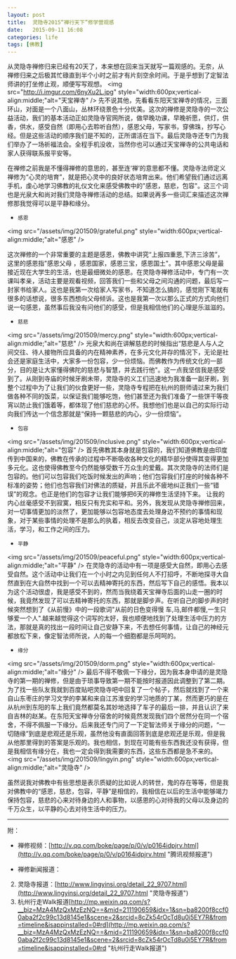 ```yaml
---
layout: post
title:  灵隐寺2015“禅行天下”修学营观感
date:   2015-09-11 16:08
categories: life
tags: [佛教]
---
```

从灵隐寺禅修归来已经有20天了，本来想在回来当天就写一篇观感的。无奈，从禅修归来之后极其忙碌直到半个小时之前才有片刻空余时间。于是乎想到了定智法师讲的打坐修止观，顺便写写观想。
<img src="http://i.imgur.com/6nyXu2L.jpg" style="width:600px;vertical-align:middle;"alt="天宝禅寺"  />
先不说其他，先看看东阳天宝禅寺的情况，三面环山，对面是一个八面山，丛林环绕景色十分优美。这次的禅修是灵隐寺的一次公益活动，我们的基本活动正如灵隐寺官网所说，做早晚功课，早晚祈愿，供灯，供香，供水，感受自然（即用心去聆听自然），感恩父母，写家书，穿佛珠，抄写心经。但是这些活动的顺序我们是不知的，正所谓活在当下。最后灵隐寺还专门为我们举办了一场祈福法会。全程手机没收，当然你也可以通过天宝禅寺的公共电话和家人获得联系报平安等。

在禅修之前我是不懂得禅修的意思的，甚至连‘禅’的意思都不懂。灵隐寺法师定义禅修为“心灵的培育”，就是把心灵中的良好状态培育出来。他们希望我们通过远离手机，虔心地学习佛教的礼仪文化来感受佛教中的"感恩，慈悲，包容"。这三个词也是光泉大和尚对我们灵隐寺禅修活动的总结。如果说再多一些词汇来描述这次禅修那我觉得可以是平静和缘分。



- `感恩`

<img src="/assets/img/201509/grateful.png" style="width:600px;vertical-align:middle;"alt="感恩"  />

这次禅修的一个非常重要的主题是感恩，佛教中讲究“上报四重恩,下济三涂苦”，这里的感恩指"感恩父母 ，感恩国家，感恩三宝，感恩国土"。其中感恩父母是最接近现在大学生的生活，也是最细微处的感恩。在灵隐寺禅修活动中，专门有一次课叫孝亲，活动主要是观看视频，回答我们一些和父母之间沟通的问题，最后写一封家书给家人。这也是我第一次给家人写家书，不知道怎么搞的，感觉刚下笔就有很多的话想说，很多东西想向父母倾诉。这也是我第一次以那么正式的方式向他们说一句感恩，虽然事后我没有问他们的感受，但是我相信他们的心理是乐滋滋的。

- `慈悲`

<img src="/assets/img/201509/mercy.png" style="width:600px;vertical-align:middle;"alt="慈悲"  />
光泉大和尚在讲解慈悲的时候指出“慈悲是人与人之间交往、待人接物所应具备的内在精神素养，在多元文化并存的情况下，无论是社会还是家庭生活中，大家多一份包容，少一份烦恼。而佛教作为传统文化的一部分，目的是让大家懂得佛陀的慈悲与智慧，并去践行他"。这一点我坚信我是感受到了。从刚到寺庙的时候牙刷未带，灵隐寺的义工们迅速地为我准备一副牙刷，到整个过程中为了让我们的伙食更好一些，灵隐寺专程把在杭州的厨师请过来为我们做各种不同的饭菜，以保证我们能够吃饱，他们甚至还为我们准备了一些饼干等夜宵以防止我们饿着等，都体现了他们慈悲的心怀。我想他们也是以自己的实际行动向我们传达一个信念那就是“保持一颗慈悲的内心，少一份烦恼”。

- `包容`

<img src="/assets/img/201509/inclusive.png" style="width:600px;vertical-align:middle;"alt="包容"  />
首先佛教其本身就是包容的，我们知道佛教是由印度传到中国来的，佛教在传承的过程中不断吸收各种文化的精华部分使得其变得更加多元化。这也使得佛教至今仍然能够受数千万众生的爱戴。其次灵隐寺的法师们是包容的。他们可以包容我们吃饭时候发出的声响；他们包容我们打座的时候各种不标准的姿势；他们也包容我们对佛法的质疑，并且乐此不疲地纠正我们一些“错误”的观念。也正是他们的包容才让我们能够把6天的禅修生活坚持下来。
让我的内心丝毫感受不到寂寞，相反只有充实和平和。另外，我发现从灵隐寺禅修回来，对一切事情更加的淡然了，更加能够以包容地态度去处理身边不预约的事情和现象，对于某些事情的处理不是那么的执着，相反去改变自己，淡定从容地处理生活，学习，和工作之间的压力。

- `平静`

<img src="/assets/img/201509/peaceful.png" style="width:600px;vertical-align:middle;"alt="平静"  />
在灵隐寺的活动中有一项是感受大自然，即用心去感受自然。这个活动中让我们在一个小时之内见到任何人不打招呼，不断地探寻大自然直到在大自然中找到一个可以去精神寄托的东西，然后写下自己的感悟。我本以为这个活动很虚，我是感受不到的，然而当我绕着天宝禅寺后面的山走一圈的时候，我竟然发现了可以去精神寄托的东西，那就是脚步声。在听自己的脚步声的时候突然想到了《从前慢》中的一段歌词"从前的日色变得慢
车,马,邮件都慢,一生只够爱一个人".越来越觉得这个词写的太好，我也顺便地找到了处理生活中压力的方法，那就是真的找出一段时间让自己安静下来，不去想任何事情，让自己的神经元都放松下来，像定智法师所说，人的每一个细胞都是乐呵呵的。


- `缘分`

<img src="/assets/img/201509/dorm.png" style="width:600px;vertical-align:middle;"alt="缘分"  />
最后不得不敬佩一下缘分，因为我本身申请的是灵隐寺的第一期的禅修，但是由于琐事导致第一期不能按时报道因此调整到了第二期。为了找一些队友我就到百度贴吧灵隐寺吧中回复了一个帖子，然后就找到了一个来自山东枣庄的学习文学的李某和来自江苏淮安的学习地质的丁某，然而更巧的是在从杭州到东阳的车上我们竟然都莫名其妙地选择了车子的最后一排，并且认识了来自吉林的赵某。在东阳天宝禅寺分宿舍的时候竟然发现我们四个居然分在同一个宿舍，不得不佩服一下缘分。后来我还专门问了一下定智法师关于缘分的问题，“一切随缘”到底是悲观还是乐观，虽然他没有直面回答到底是悲观还是乐观，但是我从他那里得到的答案是乐观的。我也相信，到现在可能有些东西我还没有获得，但是我相信有缘分在，我也一定会得到我需要的东西，这些东西都是急不来的。
<img src="/assets/img/201509/lingyin.png" style="width:600px;vertical-align:middle;"alt="灵隐寺"  />

虽然说我对佛教中有些思想是表示质疑的比如说人的转世，鬼的存在等等，但是我对佛教中的“感恩，慈悲，包容，平静”是相信的，我相信在以后的生活中能够竭力保持包容，慈悲的心来对待身边的人和事物，以感恩的心对待我的父母以及身边的千万众生，以平静的心去对待生活中的压力。


----------
附：

- 禅修视频：[http://v.qq.com/boke/page/p/0/v/p0164idpjrv.html](http://v.qq.com/boke/page/p/0/v/p0164idpjrv.html "腾讯视频报道")


- 禅修新闻报道：

2. 灵隐寺报道：[http://www.lingyinsi.org/detail_22_9707.html](http://www.lingyinsi.org/detail_22_9707.html "灵隐寺报道")
3. 杭州行走Walk报道[http://mp.weixin.qq.com/s?__biz=MzA4MzQxMzEzNQ==&mid=211190659&idx=1&sn=ba8200f8ccf00aba2f2c99c13d8145e1&scene=2&srcid=8cZk54rOcTd8u0i5EY7R&from=timeline&isappinstalled=0#rd](http://mp.weixin.qq.com/s?__biz=MzA4MzQxMzEzNQ==&mid=211190659&idx=1&sn=ba8200f8ccf00aba2f2c99c13d8145e1&scene=2&srcid=8cZk54rOcTd8u0i5EY7R&from=timeline&isappinstalled=0#rd "杭州行走Walk报道")
